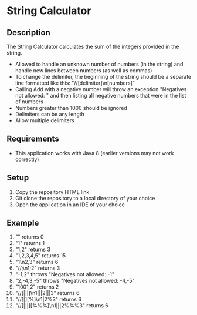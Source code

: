 # String Calculator
## Description
The String Calculator calculates the sum of the integers provided in the string. 
- Allowed to handle an unknown number of numbers (in the string) and handle new lines between numbers (as well as commas)
- To change the delimiter, the beginning of the string should be a separate line formatted like this: "//[delimiter]\n[numbers]”
- Calling Add with a negative number will throw an exception "Negatives not allowed: " and then listing all negative numbers that were in the list of numbers
- Numbers greater than 1000 should be ignored
- Delimiters can be any length
- Allow multiple delimiters

## Requirements
- This application works with Java 8 (earlier versions may not work correctly)

## Setup
1. Copy the repository HTML link
2. Git clone the repository to a local directory of your choice
3. Open the application in an IDE of your choice

## Example
1. "" returns 0
2. "1" returns 1
3. "1,2" returns 3
4. "1,2,3,4,5" returns 15
5. "1\n2,3" returns 6
6. "//;\n1;2" returns 3
7. "-1,2" throws "Negatives not allowed: -1"
8. "2,-4,3,-5" throws "Negatives not allowed: -4,-5"
9. "1001,2" returns 2
10. "//[|||]\n1|||2|||3" returns 6
11. "//[|][%]\n1|2%3" returns 6
12. "//[|||][%%%]\n1|||2%%%3" returns 6
